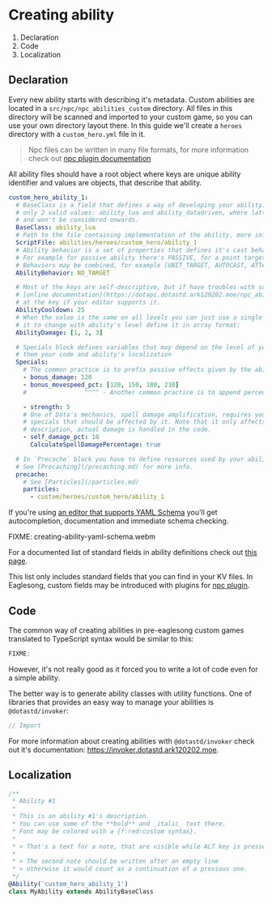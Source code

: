 # Creating ability

1. Declaration
2. Code
3. Localization

## Declaration

Every new ability starts with describing it's metadata. Custom abilities are located in a
`src/npc/npc_abilities_custom` directory. All files in this directory will be scanned and imported
to your custom game, so you can use your own directory layout there. In this guide we'll create a
`heroes` directory with a `custom_hero.yml` file in it.

> Npc files can be written in many file formats, for more information check out
> [npc plugin documentation](/plugins/npc)

All ability files should have a root object where keys are unique ability identifier and values are
objects, that describe that ability.

```yaml
custom_hero_ability_1:
  # BaseClass is a field that defines a way of developing your ability. For abilities there are
  # only 2 valid values: ability_lua and ability_datadriven, where latter is considered deprecated
  # and won't be considered onwards.
  BaseClass: ability_lua
  # Path to the file containing implementation of the ability, more info in the Code section.
  ScriptFile: abilities/heroes/custom_hero/ability_1
  # Ability behavior is a set of properties that defines it's cast behavior.
  # For example for passive ability there's PASSIVE, for a point target ability - POINT.
  # Behaviors may be combined, for example [UNIT_TARGET, AUTOCAST, ATTACK]
  AbilityBehavior: NO_TARGET

  # Most of the keys are self-descriptive, but if have troubles with some properties you can use
  # [online documentation](https://dotapi.dotastd.ark120202.moe/npc_abilities_custom) or just hover
  # at the key if your editor supports it.
  AbilityCooldown: 25
  # When the value is the same on all levels you can just use a single value, but when you need
  # it to change with ability's level define it in array format:
  AbilityDamage: [1, 2, 3]

  # Specials block defines variables that may depend on the level of your ability and you can get
  # them your code and ability's localization
  Specials:
    # The common practice is to prefix passive effects given by the ability with `bonus_`
    - bonus_damage: 120
    - bonus_movespeed_pct: [120, 150, 180, 210]
    #                ^^^^ - Another common practice is to append percentage values with `_pct`

    - strength: 5
    # One of Dota's mechanics, spell damage amplification, requires you to explicitly specify
    # specials that should be affected by it. Note that it only affects it in the ability's
    # description, actual damage is handled in the code.
    - self_damage_pct: 10
      CalculateSpellDamagePercentage: true

  # In `Precache` block you have to define resources used by your ability.
  # See [Precaching](/precaching.md) for more info.
  precache:
    # See [Particles](/particles.md)
    particles:
      - custom/heroes/custom_hero/ability_1
```

If you're using [an editor that supports YAML Schema](/editor-support) you'll get autocompletion,
documentation and immediate schema checking.

FIXME: creating-ability-yaml-schema.webm

For a documented list of standard fields in ability definitions check out
[this page](https://dota-data.netlify.com/schema/npc_abilities_custom).

This list only includes standard fields that you can find in your KV files. In Eaglesong, custom
fields may be introduced with plugins for [npc plugin](/plugins/npc).

## Code

The common way of creating abilities in pre-eaglesong custom games translated to TypeScript syntax
would be similar to this:

```ts
FIXME:
```

However, it's not really good as it forced you to write a lot of code even for a simple ability.

The better way is to generate ability classes with utility functions. One of libraries that provides
an easy way to manage your abilities is `@dotastd/invoker`:

```ts
// Import
```

For more information about creating abilities with `@dotastd/invoker` check out it's documentation:
https://invoker.dotastd.ark120202.moe.

## Localization

```ts
/**
 * Ability #1
 *
 * This is an ability #1's description.
 * You can use some of the **bold** and _italic_ text there.
 * Font may be colored with a {f:red:custom syntax}.
 *
 * > That's a text for a note, that are visible while ALT key is pressed.
 *
 * > The second note should be written after an empty line
 * > otherwise it would count as a continuation of a previous one.
 */
@Ability('custom_hero_ability_1')
class MyAbility extends AbilityBaseClass
```
